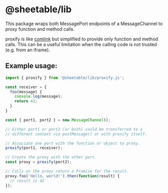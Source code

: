 # @sheetable/lib
This package wraps both MessagePort endpoints of a MessageChannel to proxy function and method calls.

proxify is like [comlink](https://github.com/GoogleChromeLabs/comlink) but simplified
to provide only function and method calls. This can be a useful limitation when the
calling code is not trusted (e.g. from an iframe).

## Example usage:
```javascript
import { proxify } from '@sheetable/lib/proxify.js';

const receiver = {
  foo(message) {
    console.log(message);
    return 42;
  }
}

const { port1, port2 } = new MessageChannel();

// Either port1 or port2 (or both) could be transferred to a
// different context via postMessage() or with proxify itself.

// Associate one port with the function or object to proxy.
proxify(port1, receiver);

// Create the proxy with the other port.
const proxy = proxify(port2);

// Calls on the proxy return a Promise for the result.
proxy.foo('Hello, world!').then(function(result) {
  // result is 42
});
```
